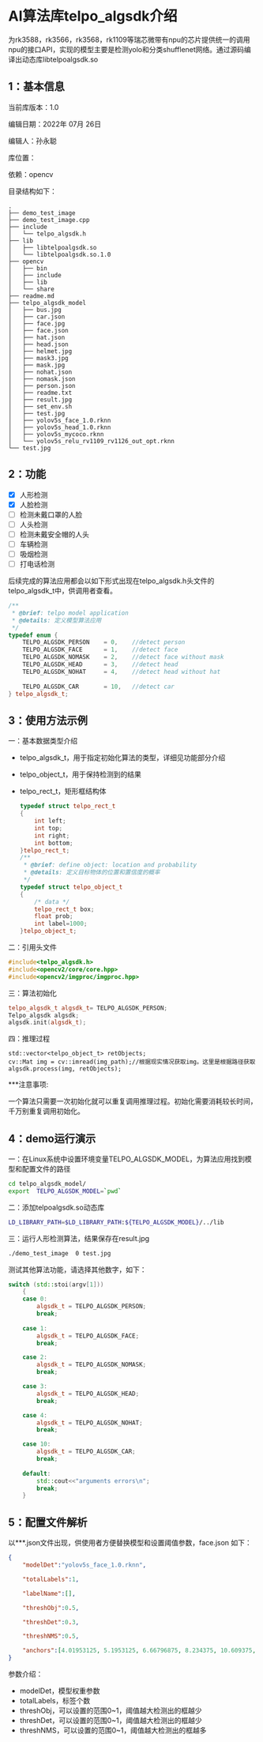 # AI算法库telpo_algsdk介绍

​		为rk3588，rk3566，rk3568，rk1109等瑞芯微带有npu的芯片提供统一的调用npu的接口API，实现的模型主要是检测yolo和分类shufflenet网络。通过源码编译出动态库libtelpoalgsdk.so

## 1：基本信息

当前库版本：1.0

编辑日期：2022年 07月 26日 

编辑人：孙永聪

库位置：

依赖：opencv

目录结构如下：

```text
.
├── demo_test_image
├── demo_test_image.cpp
├── include
│   └── telpo_algsdk.h
├── lib
│   ├── libtelpoalgsdk.so
│   └── libtelpoalgsdk.so.1.0
├── opencv
│   ├── bin
│   ├── include
│   ├── lib
│   └── share
├── readme.md
├── telpo_algsdk_model
│   ├── bus.jpg
│   ├── car.json
│   ├── face.jpg
│   ├── face.json
│   ├── hat.json
│   ├── head.json
│   ├── helmet.jpg
│   ├── mask3.jpg
│   ├── mask.jpg
│   ├── nohat.json
│   ├── nomask.json
│   ├── person.json
│   ├── readme.txt
│   ├── result.jpg
│   ├── set_env.sh
│   ├── test.jpg
│   ├── yolov5s_face_1.0.rknn
│   ├── yolov5s_head_1.0.rknn
│   ├── yolov5s_mycoco.rknn
│   └── yolov5s_relu_rv1109_rv1126_out_opt.rknn
└── test.jpg
```

## 2：功能

- [x] 人形检测
- [x] 人脸检测
- [ ] 检测未戴口罩的人脸
- [ ] 人头检测
- [ ] 检测未戴安全帽的人头
- [ ] 车辆检测
- [ ] 吸烟检测
- [ ] 打电话检测

后续完成的算法应用都会以如下形式出现在telpo_algsdk.h头文件的telpo_algsdk_t中，供调用者查看。

```cpp
/**
 * @brief: telpo model application
 * @details: 定义模型算法应用
 */
typedef enum {
    TELPO_ALGSDK_PERSON    = 0,    //detect person
    TELPO_ALGSDK_FACE      = 1,    //detect face 
    TELPO_ALGSDK_NOMASK    = 2,    //detect face without mask 
    TELPO_ALGSDK_HEAD      = 3,    //detect head
    TELPO_ALGSDK_NOHAT     = 4,    //detect head without hat
    
    TELPO_ALGSDK_CAR       = 10,   //detect car
} telpo_algsdk_t;
```



## 3：使用方法示例

一：基本数据类型介绍

-  telpo_algsdk_t，用于指定初始化算法的类型，详细见功能部分介绍

- telpo_object_t，用于保持检测到的结果

- telpo_rect_t，矩形框结构体

  ```cpp
  typedef struct telpo_rect_t
  {
      int left;
      int top;
      int right;
      int bottom;
  }telpo_rect_t;
  /**
   * @brief: define object: location and probability
   * @details: 定义目标物体的位置和置信度的概率
   */
  typedef struct telpo_object_t
  {
      /* data */
      telpo_rect_t box;
      float prob;
      int label=1000;
  }telpo_object_t;
  ```

二：引用头文件

```cpp
#include<telpo_algsdk.h>
#include<opencv2/core/core.hpp>
#include<opencv2/imgproc/imgproc.hpp>
```

三：算法初始化

```cpp
telpo_algsdk_t algsdk_t= TELPO_ALGSDK_PERSON;
Telpo_algsdk algsdk;
algsdk.init(algsdk_t);
```

四：推理过程

```pwd
std::vector<telpo_object_t> retObjects;
cv::Mat img = cv::imread(img_path);//根据现实情况获取img。这里是根据路径获取
algsdk.process(img, retObjects);
```

***注意事项:

一个算法只需要一次初始化就可以重复调用推理过程。初始化需要消耗较长时间，千万别重复调用初始化。



## 4：demo运行演示

一：在Linux系统中设置环境变量TELPO_ALGSDK_MODEL，为算法应用找到模型和配置文件的路径

```bash
cd telpo_algsdk_model/
export  TELPO_ALGSDK_MODEL=`pwd`
```

二：添加telpoalgsdk.so动态库

```bash
LD_LIBRARY_PATH=$LD_LIBRARY_PATH:${TELPO_ALGSDK_MODEL}/../lib
```

三：运行人形检测算法，结果保存在result.jpg

```bash
./demo_test_image  0 test.jpg
```

测试其他算法功能，请选择其他数字，如下：

```cpp
switch (std::stoi(argv[1]))
    {
    case 0:
        algsdk_t = TELPO_ALGSDK_PERSON;
        break;
    
    case 1:
        algsdk_t = TELPO_ALGSDK_FACE;
        break;

    case 2:
        algsdk_t = TELPO_ALGSDK_NOMASK;
        break;

    case 3:
        algsdk_t = TELPO_ALGSDK_HEAD;
        break;

    case 4:
        algsdk_t = TELPO_ALGSDK_NOHAT;
        break;

    case 10:
        algsdk_t = TELPO_ALGSDK_CAR;
        break;
    
    default:
        std::cout<<"arguments errors\n";
        break;
    }
```

## 5：配置文件解析

以***.json文件出现，供使用者方便替换模型和设置阈值参数，face.json 如下：

```json
{
    "modelDet":"yolov5s_face_1.0.rknn",

    "totalLabels":1,

    "labelName":[],

    "threshObj":0.5,

    "threshDet":0.3,

    "threshNMS":0.5,

    "anchors":[4.01953125, 5.1953125, 6.66796875, 8.234375, 10.609375, 13.5546875, 15.8984375, 19.8125, 24.265625, 30.390625, 40.03125, 52.1875, 64.6875, 83.625, 114.0, 148.625, 224.5, 275.0]
}

```

参数介绍：

- modelDet，模型权重参数
- totalLabels，标签个数
- threshObj，可以设置的范围0~1，阈值越大检测出的框越少 
- threshDet，可以设置的范围0~1，阈值越大检测出的框越少 
- threshNMS，可以设置的范围0~1，阈值越大检测出的框越多



